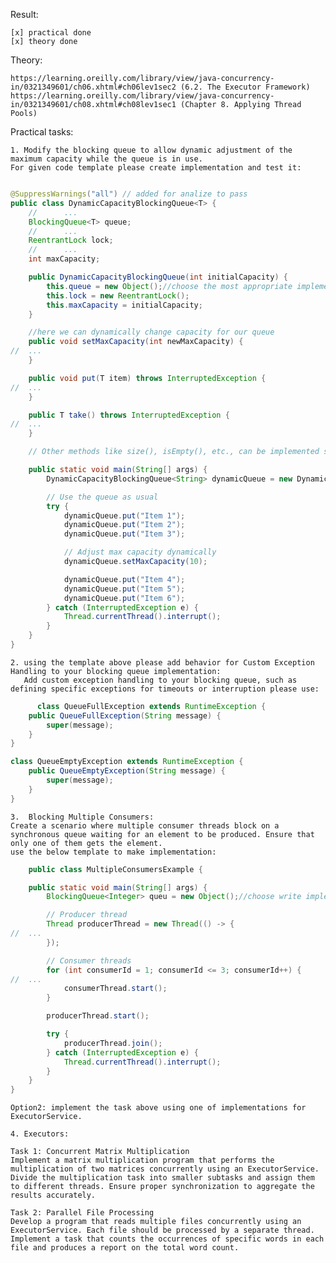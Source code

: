 Result:

    [x] practical done
    [x] theory done

Theory:

	https://learning.oreilly.com/library/view/java-concurrency-in/0321349601/ch06.xhtml#ch06lev1sec2 (6.2. The Executor Framework)
	https://learning.oreilly.com/library/view/java-concurrency-in/0321349601/ch08.xhtml#ch08lev1sec1 (Chapter 8. Applying Thread Pools)

Practical tasks:

	1. Modify the blocking queue to allow dynamic adjustment of the maximum capacity while the queue is in use.
	For given code template please create implementation and test it:

```java

@SuppressWarnings("all") // added for analize to pass
public class DynamicCapacityBlockingQueue<T> {
    //		...
    BlockingQueue<T> queue;
    //		...
    ReentrantLock lock;
    //		...
    int maxCapacity;

    public DynamicCapacityBlockingQueue(int initialCapacity) {
        this.queue = new Object();//choose the most appropriate implementation
        this.lock = new ReentrantLock();
        this.maxCapacity = initialCapacity;
    }

    //here we can dynamically change capacity for our queue
    public void setMaxCapacity(int newMaxCapacity) {
//	...
    }

    public void put(T item) throws InterruptedException {
//	...
    }

    public T take() throws InterruptedException {
//	...
    }

    // Other methods like size(), isEmpty(), etc., can be implemented similarly.

    public static void main(String[] args) {
        DynamicCapacityBlockingQueue<String> dynamicQueue = new DynamicCapacityBlockingQueue<>(5);

        // Use the queue as usual
        try {
            dynamicQueue.put("Item 1");
            dynamicQueue.put("Item 2");
            dynamicQueue.put("Item 3");

            // Adjust max capacity dynamically
            dynamicQueue.setMaxCapacity(10);

            dynamicQueue.put("Item 4");
            dynamicQueue.put("Item 5");
            dynamicQueue.put("Item 6");
        } catch (InterruptedException e) {
            Thread.currentThread().interrupt();
        }
    }
}
```

	2. using the template above please add behavior for Custom Exception Handling to your blocking queue implementation:
	   Add custom exception handling to your blocking queue, such as defining specific exceptions for timeouts or interruption please use:

```java
      class QueueFullException extends RuntimeException {
    public QueueFullException(String message) {
        super(message);
    }
}

class QueueEmptyException extends RuntimeException {
    public QueueEmptyException(String message) {
        super(message);
    }
}
```

	3.  Blocking Multiple Consumers:
	Create a scenario where multiple consumer threads block on a synchronous queue waiting for an element to be produced. Ensure that only one of them gets the element.
	use the below template to make implementation:

```java
    public class MultipleConsumersExample {

    public static void main(String[] args) {
        BlockingQueue<Integer> queu = new Object();//choose write implementation of the queue

        // Producer thread
        Thread producerThread = new Thread(() -> {
//	...
        });

        // Consumer threads
        for (int consumerId = 1; consumerId <= 3; consumerId++) {
//	...
            consumerThread.start();
        }

        producerThread.start();

        try {
            producerThread.join();
        } catch (InterruptedException e) {
            Thread.currentThread().interrupt();
        }
    }
}
```

	Option2: implement the task above using one of implementations for ExecutorService.

	4. Executors:

	Task 1: Concurrent Matrix Multiplication
	Implement a matrix multiplication program that performs the multiplication of two matrices concurrently using an ExecutorService. Divide the multiplication task into smaller subtasks and assign them to different threads. Ensure proper synchronization to aggregate the results accurately.

	Task 2: Parallel File Processing
	Develop a program that reads multiple files concurrently using an ExecutorService. Each file should be processed by a separate thread. Implement a task that counts the occurrences of specific words in each file and produces a report on the total word count.


